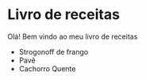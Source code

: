 # Livro de receitas
Olá! Bem vindo ao meu livro de receitas

 - Strogonoff de frango
 - Pavê
 - Cachorro Quente
